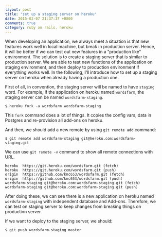 ```yaml
---
layout: post
title: "set up a staging server on heroku"
date: 2015-02-07 21:37:37 +0800
comments: true
category: ruby on rails, heroku 
---
```

When developing an application, we always meet a situation is that new features work well in local machine, but break in production server. Hence, it will be better if we can test out new features in a "production like" environment. The solution is to create a staging server that is similar to production server. We are able to test new functions of the application on staging environment, and then deploy to production environment if everything works well. In the following, I'll introduce how to set up a staging server on heroku when already having a production one.

First of all, in convention, the staging server will be named to have `staging` word. For example, if the application on heroku named `wordsfarm`, the staging server can be named `wordsfarm-staging`.
```
$ heroku fork -a wordsfarm wordsfarm-staging
```
This `fork` command does a lot of things. It copies the config vars, data in Postgres and re-provision all add-ons on heroku. 

And then, we should add a new remote by using `git remote add` command:
```
$ git remote add wordsfarm-staging git@heroku.com:wordsfarm-staging.git
```
We can use `git remote -v` command to show all remote connections with URL.

    heroku  https://git.heroku.com/wordsfarm.git (fetch)
    heroku  https://git.heroku.com/wordsfarm.git (push)
    origin  https://github.com/kmc653/wordsfarm.git (fetch)
    origin  https://github.com/kmc653/wordsfarm.git (push)
    wordsfarm-staging git@heroku.com:wordsfarm-staging.git (fetch)
    wordsfarm-staging git@heroku.com:wordsfarm-staging.git (push)

After doing these, we can see there is a new application on heroku named `wordsfarm-staging` with independent database and Add-ons. Therefore, we can test on staging server to keep changes from breaking things on production server. 

If we want to deploy to the staging server, we should: 
```
$ git push wordsfarm-staging master
```